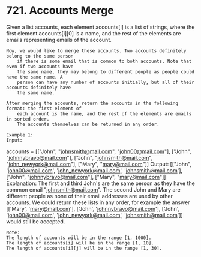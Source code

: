 # 721. Accounts Merge

Given a list accounts, each element accounts[i] is a list of
        strings, where the first element accounts[i][0] is a name, and the rest
        of the elements are emails representing emails of the account.

    Now, we would like to merge these accounts. Two accounts definitely belong to the same person
        if there is some email that is common to both accounts. Note that even if two accounts have
        the same name, they may belong to different people as people could have the same name. A
        person can have any number of accounts initially, but all of their accounts definitely have
        the same name.

    After merging the accounts, return the accounts in the following format: the first element of
        each account is the name, and the rest of the elements are emails in sorted order.
        The accounts themselves can be returned in any order.

    Example 1:
    Input:
accounts = [["John", "johnsmith@mail.com", "john00@mail.com"], ["John", "johnnybravo@mail.com"], ["John", "johnsmith@mail.com", "john_newyork@mail.com"], ["Mary", "mary@mail.com"]]
Output: [["John", 'john00@mail.com', 'john_newyork@mail.com', 'johnsmith@mail.com'],  ["John", "johnnybravo@mail.com"], ["Mary", "mary@mail.com"]]
Explanation:
The first and third John's are the same person as they have the common email "johnsmith@mail.com".
The second John and Mary are different people as none of their email addresses are used by other accounts.
We could return these lists in any order, for example the answer [['Mary', 'mary@mail.com'], ['John', 'johnnybravo@mail.com'],
['John', 'john00@mail.com', 'john_newyork@mail.com', 'johnsmith@mail.com']] would still be accepted.

    

    Note:
    The length of accounts will be in the range [1, 1000].
    The length of accounts[i] will be in the range [1, 10].
    The length of accounts[i][j] will be in the range [1, 30].